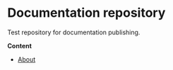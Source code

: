 # Documentation repository

Test repository for documentation publishing.

**Content**

* [About](about/this-documentation.md)

